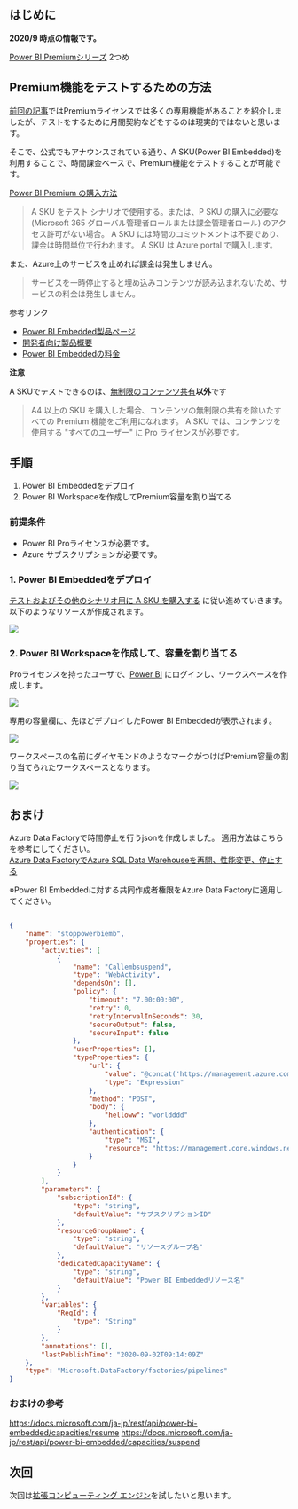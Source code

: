 ## はじめに

**2020/9 時点の情報です。**

[Power BI Premiumシリーズ](../README.md) 2つめ

## Premium機能をテストするための方法

[前回の記事](../Power%20BI%20Premiumについて機能差などを整理してみた/README.md)ではPremiumライセンスでは多くの専用機能があることを紹介しましたが、テストをするために月間契約などをするのは現実的ではないと思います。<br>

そこで、公式でもアナウンスされている通り、A SKU(Power BI Embedded)を利用することで、時間課金ベースで、Premium機能をテストすることが可能です。

[Power BI Premium の購入方法](https://docs.microsoft.com/ja-jp/power-bi/admin/service-admin-premium-purchase)
>A SKU をテスト シナリオで使用する。または、P SKU の購入に必要な (Microsoft 365 グローバル管理者ロールまたは課金管理者ロール) のアクセス許可がない場合。 A SKU には時間のコミットメントは不要であり、課金は時間単位で行われます。 A SKU は Azure portal で購入します。

また、Azure上のサービスを止めれば課金は発生しません。

>サービスを一時停止すると埋め込みコンテンツが読み込まれないため、サービスの料金は発生しません。

参考リンク
- [Power BI Embedded製品ページ](https://azure.microsoft.com/ja-jp/services/power-bi-embedded/)
- [開発者向け製品概要](https://powerbi.microsoft.com/ja-jp/developers/embedded-analytics/isv/)
- [Power BI Embeddedの料金](https://azure.microsoft.com/ja-jp/pricing/details/power-bi-embedded/)

**注意**

A SKUでテストできるのは、[無制限のコンテンツ共有](https://docs.microsoft.com/ja-jp/power-bi/admin/service-premium-what-is#unlimited-content-sharing)**以外**です

>A4 以上の SKU を購入した場合、コンテンツの無制限の共有を除いたすべての Premium 機能をご利用になれます。 A SKU では、コンテンツを使用する "すべてのユーザー" に Pro ライセンスが必要です。

## 手順

1. Power BI Embeddedをデプロイ
2. Power BI Workspaceを作成してPremium容量を割り当てる

### 前提条件

- Power BI Proライセンスが必要です。
- Azure サブスクリプションが必要です。

### 1. Power BI Embeddedをデプロイ

[テストおよびその他のシナリオ用に A SKU を購入する](https://docs.microsoft.com/ja-jp/power-bi/admin/service-admin-premium-purchase#purchase-a-skus-for-testing-and-other-scenarios)
に従い進めていきます。<br>
以下のようなリソースが作成されます。

![](.media/azure.png)

### 2. Power BI Workspaceを作成して、容量を割り当てる

Proライセンスを持ったユーザで、[Power BI](https://app.powerbi.com/home) にログインし、ワークスペースを作成します。

![](.media/createws1.png)

専用の容量欄に、先ほどデプロイしたPower BI Embeddedが表示されます。

![](.media/createws2.png)

ワークスペースの名前にダイヤモンドのようなマークがつけばPremium容量の割り当てられたワークスペースとなります。

![](.media/createws3.png)

## おまけ

Azure Data Factoryで時間停止を行うjsonを作成しました。
適用方法はこちらを参考にしてください。<br>
[Azure Data FactoryでAzure SQL Data Warehouseを再開、性能変更、停止する](https://qiita.com/ryoma-nagata/items/152359cf9a2994e5ad2b)

※Power BI Embeddedに対する共同作成者権限をAzure Data Factoryに適用してください。

```json

{
    "name": "stoppowerbiemb",
    "properties": {
        "activities": [
            {
                "name": "Callembsuspend",
                "type": "WebActivity",
                "dependsOn": [],
                "policy": {
                    "timeout": "7.00:00:00",
                    "retry": 0,
                    "retryIntervalInSeconds": 30,
                    "secureOutput": false,
                    "secureInput": false
                },
                "userProperties": [],
                "typeProperties": {
                    "url": {
                        "value": "@concat('https://management.azure.com/subscriptions/',pipeline().parameters.subscriptionId,'/resourceGroups/',pipeline().parameters.resourceGroupName,'/providers/Microsoft.PowerBIDedicated/capacities/',pipeline().parameters.dedicatedCapacityName,'/suspend?api-version=2017-10-01')",
                        "type": "Expression"
                    },
                    "method": "POST",
                    "body": {
                        "helloww": "worldddd"
                    },
                    "authentication": {
                        "type": "MSI",
                        "resource": "https://management.core.windows.net/"
                    }
                }
            }
        ],
        "parameters": {
            "subscriptionId": {
                "type": "string",
                "defaultValue": "サブスクリプションID"
            },
            "resourceGroupName": {
                "type": "string",
                "defaultValue": "リソースグループ名"
            },
            "dedicatedCapacityName": {
                "type": "string",
                "defaultValue": "Power BI Embeddedリソース名"
            }
        },
        "variables": {
            "ReqId": {
                "type": "String"
            }
        },
        "annotations": [],
        "lastPublishTime": "2020-09-02T09:14:09Z"
    },
    "type": "Microsoft.DataFactory/factories/pipelines"
}

```

### おまけの参考

https://docs.microsoft.com/ja-jp/rest/api/power-bi-embedded/capacities/resume
https://docs.microsoft.com/ja-jp/rest/api/power-bi-embedded/capacities/suspend

## 次回

次回は[拡張コンピューティング エンジン](https://docs.microsoft.com/ja-jp/power-bi/transform-model/service-dataflows-enhanced-compute-engine)を試したいと思います。
